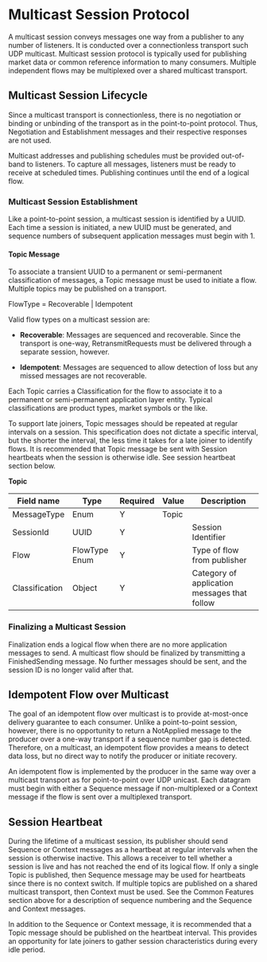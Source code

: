 Multicast Session Protocol
==========================

A multicast session conveys messages one way from a publisher to any number of listeners. It is conducted over a connectionless transport such UDP multicast. Multicast session protocol is typically used for publishing market data or common reference information to many consumers. Multiple independent flows may be multiplexed over a shared multicast transport.

Multicast Session Lifecycle
---------------------------

Since a multicast transport is connectionless, there is no negotiation or binding or unbinding of the transport as in the point-to-point protocol. Thus, Negotiation and Establishment messages and their respective responses are not used.

Multicast addresses and publishing schedules must be provided out-of-band to listeners. To capture all messages, listeners must be ready to receive at scheduled times. Publishing continues until the end of a logical flow.

### Multicast Session Establishment

Like a point-to-point session, a multicast session is identified by a UUID. Each time a session is initiated, a new UUID must be generated, and sequence numbers of subsequent application messages must begin with 1.

#### Topic Message

To associate a transient UUID to a permanent or semi-permanent classification of messages, a Topic message must be used to initiate a flow. Multiple topics may be published on a transport.

FlowType = Recoverable | Idempotent

Valid flow types on a multicast session are:

-   **Recoverable**: Messages are sequenced and recoverable. Since the transport is one-way, RetransmitRequests must be delivered through a separate session, however.

-   **Idempotent**: Messages are sequenced to allow detection of loss but any missed messages are not recoverable.

Each Topic carries a Classification for the flow to associate it to a permanent or semi-permanent application layer entity. Typical classifications are product types, market symbols or the like.

To support late joiners, Topic messages should be repeated at regular intervals on a session. This specification does not dictate a specific interval, but the shorter the interval, the less time it takes for a late joiner to identify flows. It is recommended that Topic message be sent with Session heartbeats when the session is otherwise idle. See session heartbeat section below.

**Topic**

| **Field name** | **Type** | **Required** | **Value** | **Description** |
|----------------|----------|--------------|-----------|-----------------|
| MessageType    | Enum     | Y            | Topic     |                 |
| SessionId      | UUID     | Y            |           | Session Identifier
| Flow           | FlowType Enum | Y       |           | Type of flow from publisher
| Classification | Object   | Y            |           | Category of application messages that follow

### Finalizing a Multicast Session

Finalization ends a logical flow when there are no more application messages to send. A multicast flow should be finalized by transmitting a FinishedSending message. No further messages should be sent, and the session ID is no longer valid after that.

Idempotent Flow over Multicast
------------------------------
The goal of an idempotent flow over multicast is to provide at-most-once delivery guarantee to each consumer. Unlike a point-to-point session, however, there is no opportunity to return a NotApplied message to the producer over a one-way transport if a sequence number gap is detected. Therefore, on a multicast, an idempotent flow provides a means to detect data loss, but no direct way to notify the producer or initiate recovery.

An idempotent flow is implemented by the producer in the same way over a multicast transport as for point-to-point over UDP unicast. Each datagram must begin with either a Sequence message if non-multiplexed or a Context message if the flow is sent over a multiplexed transport.

Session Heartbeat
-----------------

During the lifetime of a multicast session, its publisher should send Sequence or Context messages as a heartbeat at regular intervals when the session is otherwise inactive. This allows a receiver to tell whether a session is live and has not reached the end of its logical flow. If only a single Topic is published, then Sequence message may be used for heartbeats since there is no context switch. If multiple topics are published on a shared multicast transport, then Context must be used. See the Common Features section above for a description of sequence numbering and the Sequence and Context messages.

In addition to the Sequence or Context message, it is recommended that a Topic message should be published on the heartbeat interval. This provides an opportunity for late joiners to gather session characteristics during every idle period.
